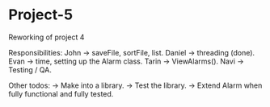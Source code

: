 # Project-5
Reworking of project 4

Responsibilities:
 John -> saveFile, sortFile, list.
 Daniel -> threading (done). 
 Evan -> time, setting up the Alarm class. 
 Tarin -> ViewAlarms().
 Navi -> Testing / QA.
 
 Other todos:
  -> Make into a library.
  -> Test the library.
  -> Extend Alarm when fully functional and fully tested.
